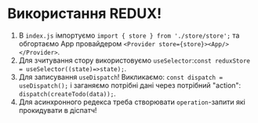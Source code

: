 # Використання REDUX!

1.  В `index.js` імпортуємо `import { store } from './store/store';` та
    обгортаємо App провайдером `<Provider store={store}><App/></Provider>`.
2.  Для зчитування стору використовуємо
    `useSelector`:`const reduxStore = useSelector((state)=>state);`.
3.  Для записування `useDispatch`! Викликаємо: `const dispatch = useDispatch();`
    і заганяємо потрібні дані через потрібний "action":
    `dispatch(createTodo(data));`.
4.  Для асинхронного редекса треба створювати `operation`-запити які прокидувати
    в діспатч!
